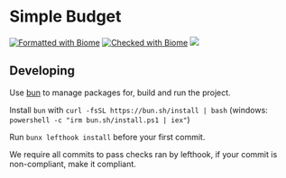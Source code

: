 # Simple Budget
[![Formatted with Biome](https://img.shields.io/badge/Formatted_with-Biome-60a5fa?style=flat&logo=biome)](https://biomejs.dev/)
[![Checked with Biome](https://img.shields.io/badge/Checked_with-Biome-60a5fa?style=flat&logo=biome)](https://biomejs.dev)
![](https://github.com/ivarlovlie/simple-budget/actions/workflows/biome.yml/badge.svg)
## Developing

Use [bun](https://bun.sh/docs) to manage packages for, build and run the project.

Install `bun` with `curl -fsSL https://bun.sh/install | bash`  (windows: `powershell -c "irm bun.sh/install.ps1 | iex"`)

Run `bunx lefthook install` before your first commit.

We require all commits to pass checks ran by lefthook, if your commit is non-compliant, make it compliant.